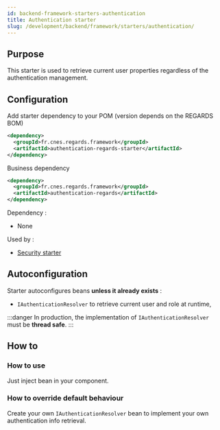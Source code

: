 ```yaml
---
id: backend-framework-starters-authentication
title: Authentication starter
slug: /development/backend/framework/starters/authentication/
---
```



## Purpose

This starter is used to retrieve current user properties regardless of the authentication management.

## Configuration

Add starter dependency to your POM (version depends on the REGARDS BOM)

```xml
<dependency>
  <groupId>fr.cnes.regards.framework</groupId>
  <artifactId>authentication-regards-starter</artifactId>
</dependency>
```

Business dependency

```xml
<dependency>
  <groupId>fr.cnes.regards.framework</groupId>
  <artifactId>authentication-regards</artifactId>
</dependency>
```

Dependency :

* None

Used by :

* [Security starter](security-starter.md)

## Autoconfiguration

Starter autoconfigures beans **unless it already exists** :

* `IAuthenticationResolver` to retrieve current user and role at runtime,

:::danger
In production, the implementation of `IAuthenticationResolver` must be **thread safe**.
:::

## How to

### How to use

Just inject bean in your component.

### How to override default behaviour

Create your own `IAuthenticationResolver` bean to implement your own authentication info retrieval.
